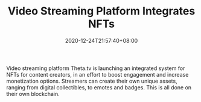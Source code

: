 ﻿---
title: "Video Streaming Platform Integrates NFTs"
date: 2020-12-24T21:57:40+08:00
lastmod: 2020-12-24T16:45:40+08:00
draft: false
authors: ["Guardian"]
description: "Video streaming platform Theta.tv is launching an integrated system for NFTs for content creators, in an effort to boost engagement and increase monetization options. Streamers can create their own unique assets, ranging from digital collectibles, to emotes and badges. This is all done on their own blockchain."
featuredImage: "video-streaming-platform-integrates-nfts.png"
tags: ["Virtual World","Play to Earn"]
categories: ["news"]
news: ["Virtual World"]
weight: 
lightgallery: true
pinned: false
recommend: false
recommend1: false
---

Video streaming platform Theta.tv is launching an integrated system for NFTs for content creators, in an effort to boost engagement and increase monetization options. Streamers can create their own unique assets, ranging from digital collectibles, to emotes and badges. This is all done on their own blockchain.

<!--more-->

